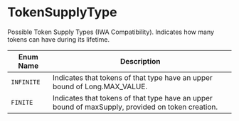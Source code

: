 # TokenSupplyType

Possible Token Supply Types (IWA Compatibility). Indicates how many tokens can have during its lifetime.

| Enum Name  | Description                                                                                                                      |
| ---------- | -------------------------------------------------------------------------------------------------------------------------------- |
| `INFINITE` | Indicates that tokens of that type have an upper bound of Long.MAX\_VALUE. |
| `FINITE`   | Indicates that tokens of that type have an upper bound of maxSupply, provided on token creation.                 |
